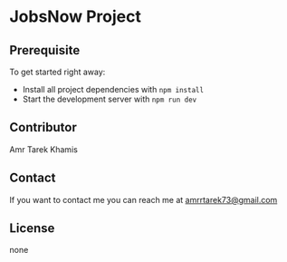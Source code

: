 # JobsNow Project

## Prerequisite

To get started right away:

- Install all project dependencies with `npm install`
- Start the development server with `npm run dev`

## Contributor

Amr Tarek Khamis

## Contact

If you want to contact me you can reach me at <amrrtarek73@gmail.com>

## License

none
